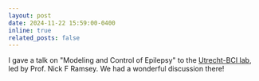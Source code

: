 ```yaml
---
layout: post
date: 2024-11-22 15:59:00-0400
inline: true
related_posts: false
---
```


I gave a talk on "Modeling and Control of Epilepsy" to the [Utrecht-BCI lab](https://www.nick-ramsey.eu/), led by Prof. Nick F Ramsey. We had a wonderful discussion there!  
 